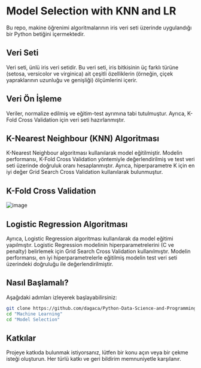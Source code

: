 # Model Selection with KNN and LR

Bu repo, makine öğrenimi algoritmalarının iris veri seti üzerinde uygulandığı bir Python betiğini içermektedir.



## Veri Seti

Veri seti, ünlü iris veri setidir. Bu veri seti, iris bitkisinin üç farklı türüne (setosa, versicolor ve virginica) ait çeşitli özelliklerin (örneğin, çiçek yapraklarının uzunluğu ve genişliği) ölçümlerini içerir.



## Veri Ön İşleme

Veriler, normalize edilmiş ve eğitim-test ayrımına tabi tutulmuştur. Ayrıca, K-Fold Cross Validation için veri seti hazırlanmıştır.



## K-Nearest Neighbour (KNN) Algoritması

K-Nearest Neighbour algoritması kullanılarak model eğitilmiştir. Modelin performansı, K-Fold Cross Validation yöntemiyle değerlendirilmiş ve test veri seti üzerinde doğruluk oranı hesaplanmıştır. Ayrıca, hiperparametre K için en iyi değer Grid Search Cross Validation kullanılarak bulunmuştur.



## K-Fold Cross Validation 

![image](https://github.com/dagaca/Python-Data-Science-and-Programming/assets/80363244/ed30b146-e6bb-4df4-aacd-9ed208304a30)



## Logistic Regression Algoritması

Ayrıca, Logistic Regression algoritması kullanılarak da model eğitimi yapılmıştır. Logistic Regression modelinin hiperparametrelerini (C ve penalty) belirlemek için Grid Search Cross Validation kullanılmıştır. Modelin performansı, en iyi hiperparametrelerle eğitilmiş modelin test veri seti üzerindeki doğruluğu ile değerlendirilmiştir.



## Nasıl Başlamalı?
Aşağıdaki adımları izleyerek başlayabilirsiniz:

```bash
git clone https://github.com/dagaca/Python-Data-Science-and-Programming.git
cd "Machine Learning"
cd "Model Selection"
```


## Katkılar
Projeye katkıda bulunmak istiyorsanız, lütfen bir konu açın veya bir çekme isteği oluşturun. Her türlü katkı ve geri bildirim memnuniyetle karşılanır.
